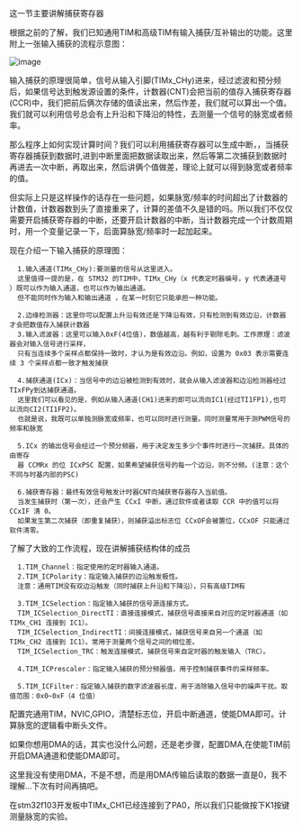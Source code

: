   这一节主要讲解捕获寄存器

  根据之前的了解，我们已知通用TIM和高级TIM有输入捕获/互补输出的功能。这里附上一张输入捕获的流程示意图：

  ![image](https://github.com/user-attachments/assets/b1806d47-c393-4db6-b3cd-f7ccca6a9924)

  输入捕获的原理很简单，信号从输入引脚(TIMx_CHy)进来，经过滤波和预分频后，如果信号达到触发源设置的条件，计数器(CNT)会把当前的值存入捕获寄存器(CCR)中，我们把前后俩次存储的值读出来，然后作差，我们就可以算出一个值。我们就可以利用信号总会有上升沿和下降沿的特性，去测量一个信号的脉宽或者频率。

  那么程序上如何实现计算时间？我们可以利用捕获寄存器可以生成中断，，当捕获寄存器捕获到数据时,进到中断里面把数据读取出来，然后等第二次捕获到数据时再进去一次中断，再取出来，然后讲俩个值做差，理论上就可以得到脉宽或者频率的值。

  但实际上只是这样操作的话存在一些问题，如果脉宽/频率的时间超出了计数器的计数值，计数器数到头了直接重来了，计算的差值不久是错的吗。所以我们不仅仅需要开启捕获寄存器的中断，还要开启计数器的中断，当计数器完成一个计数周期时，用一个变量记录一下，后面算脉宽/频率时一起加起来。

  现在介绍一下输入捕获的原理图：

      1.输入通道(TIMx_CHy):要测量的信号从这里进入。
      这里值得一提的是，在 STM32 的TIM中，TIMx_CHy（x 代表定时器编号，y 代表通道号 ）既可以作为输入通道，也可以作为输出通道。
      但不能同时作为输入和输出通道 ，在某一时刻它只能承担一种功能。
      
      2.边缘检测器：这里你可以配置上升沿有效还是下降沿有效，只有检测到有效边沿，计数器才会把数值存入捕获计数器
      3.输入滤波器：这里可以输入0xF(4位值)，数值越高，越有利于剔除毛刺。工作原理：滤波器会对输入信号进行采样，
      只有当连续多个采样点都保持一致时，才认为是有效边沿。例如，设置为 0x03 表示需要连续 3 个采样点都一致才触发捕获
      
      4.捕获通道(ICx)：当信号中的边沿被检测到有效时，就会从输入滤波器和边沿检测器经过TIxFPy到达捕获通道。
      这里我们可以看见的是，例如从输入通道(CH1)进来的即可以流向IC1(经过TI1FP1),也可以流向CI2(TI1FP2)。
      也就是说，我既可以单独测脉宽或频率，也可以同时进行测量。同时测量常用于测PWM信号的频率和脉宽
      
      5.ICx 的输出信号会经过一个预分频器，用于决定发生多少个事件时进行一次捕获。具体的由寄存
      器 CCMRx 的位 ICxPSC 配置，如果希望捕获信号的每一个边沿，则不分频。(注意：这个不同与时基内部的PSC)

      6.捕获寄存器：最终有效信号触发计时器CNT向捕获寄存器存入当前值。
      当发生捕获时（第一次），还会产生 CCxI 中断，通过软件或者读取 CCR 中的值可以将 CCxIF 清 0。
      如果发生第二次捕获（即重复捕获），则捕获溢出标志位 CCxOF会被置位，CCxOF 只能通过软件清零。


  了解了大致的工作流程，现在讲解捕获结构体的成员

      1.TIM_Channel：指定使用的定时器输入通道。
      2.TIM_ICPolarity：指定输入捕获的边沿触发极性。
      注意：通用TIM没有双边沿触发（同时捕获上升沿和下降沿），只有高级TIM有

      3.TIM_ICSelection：指定输入捕获的信号源连接方式。
      TIM_ICSelection_DirectTI：直接连接模式，捕获信号直接来自对应的定时器通道（如 TIMx_CH1 连接到 IC1）。
      TIM_ICSelection_IndirectTI：间接连接模式，捕获信号来自另一个通道（如 TIMx_CH2 连接到 IC1）。常用于测量两个信号之间的相位差。
      TIM_ICSelection_TRC：触发连接模式，捕获信号来自定时器的触发输入（TRC）。

      4.TIM_ICPrescaler：指定输入捕获的预分频器值，用于控制捕获事件的采样频率。

      5.TIM_ICFilter：指定输入捕获的数字滤波器长度，用于消除输入信号中的噪声干扰。取值范围：0x0~0xF（4 位值）

  配置完通用TIM，NVIC,GPIO，清楚标志位，开启中断通道，使能DMA即可。计算脉宽的逻辑看中断头文件。

  如果你想用DMA的话，其实也没什么问题，还是老步骤，配置DMA,在使能TIM前开启DMA通道和使能DMA即可。

  这里我没有使用DMA，不是不想，而是用DMA传输后读取的数据一直是0，我不理解...下次有时间再搞吧。

  在stm32f103开发板中TIMx_CH1已经连接到了PA0，所以我们只能做按下K1按键测量脉宽的实验。
